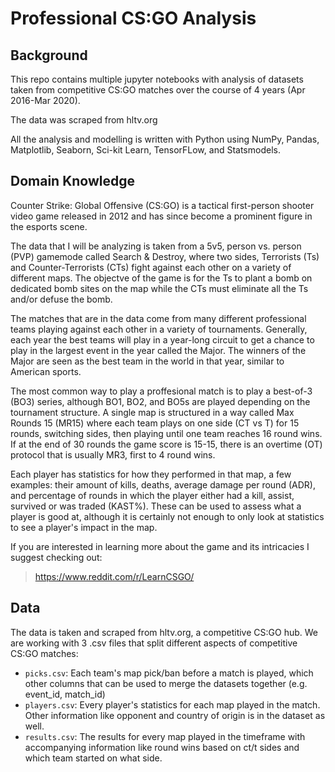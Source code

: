 # Professional CS:GO Analysis

## Background
This repo contains multiple jupyter notebooks with analysis of datasets taken from competitive CS:GO matches over the course of 4 years (Apr 2016-Mar 2020).

The data was scraped from hltv.org 

All the analysis and modelling is written with Python using NumPy, Pandas, Matplotlib, Seaborn, Sci-kit Learn, TensorFLow, and Statsmodels. 

## Domain Knowledge
Counter Strike: Global Offensive (CS:GO) is a tactical first-person shooter video game released in 2012 and has since become a prominent figure in the esports scene. 

The data that I will be analyzing is taken from a 5v5, person vs. person (PVP) gamemode called Search & Destroy, where two sides, Terrorists (Ts) and Counter-Terrorists (CTs) fight against each other on a variety of different maps. The objectve of the game is for the Ts to plant a bomb on dedicated bomb sites on the map while the CTs must eliminate all the Ts and/or defuse the bomb.

The matches that are in the data come from many different professional teams playing against each other in a variety of tournaments. Generally, each year the best teams will play in a year-long circuit to get a chance to play in the largest event in the year called the Major. The winners of the Major are seen as the best team in the world in that year, similar to American sports. 

The most common way to play a proffesional match is to play a best-of-3 (BO3) series, although BO1, BO2, and BO5s are played depending on the tournament structure. A single map is structured in a way called Max Rounds 15 (MR15) where each team plays on one side (CT vs T) for 15 rounds, switching sides, then playing until one team reaches 16 round wins. If at the end of 30 rounds the game score is 15-15, there is an overtime (OT) protocol that is usually MR3, first to 4 round wins. 

Each player has statistics for how they performed in that map, a few examples: their amount of kills, deaths, average damage per round (ADR), and percentage of rounds in which the player either had a kill, assist, survived or was traded (KAST%). These can be used to assess what a player is good at, although it is certainly not enough to only look at statistics to see a player's impact in the map. 

If you are interested in learning more about the game and its intricacies I suggest checking out: 
>https://www.reddit.com/r/LearnCSGO/ 

## Data

The data is taken and scraped from hltv.org, a competitive CS:GO hub.
We are working with 3 .csv files that split different aspects of competitive CS:GO matches:
- `picks.csv`: Each team's map pick/ban before a match is played, which other columns that can be used to merge the datasets together (e.g. event_id, match_id)
- `players.csv`: Every player's statistics for each map played in the match. Other information like opponent and country of origin is in the dataset as well.
- `results.csv`: The results for every map played in the timeframe with accompanying information like round wins based on ct/t sides and which team started on what side.


